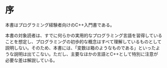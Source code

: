 # 序

本書はプログラミング経験者向けのC++入門書である。

本書の対象読者は、すでに何らかの実用的なプログラミング言語を習得していることを想定し、プログラミングの初歩的な概念はすべて理解しているものとして説明しない。そのため、本書には、「変数は箱のようなものである」といったような説明は出てこない。ただし、主要なほかの言語とC++として特別に注意が必要な差は解説している。


